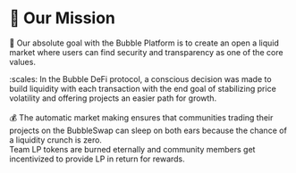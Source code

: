 # 📶 Our Mission

:dart: Our absolute goal with the Bubble Platform is to create an open a liquid market where users can find security and transparency as one of the core values.

:scales: In the Bubble DeFi protocol, a conscious decision was made to build liquidity with each transaction with the end goal of stabilizing price volatility and offering projects an easier path for growth.\
\
:moneybag: The automatic market making ensures that communities trading their projects on the BubbleSwap can sleep on both ears because the chance of a liquidity crunch is zero. \
Team LP tokens are burned eternally and community members get incentivized to provide LP in return for rewards.

